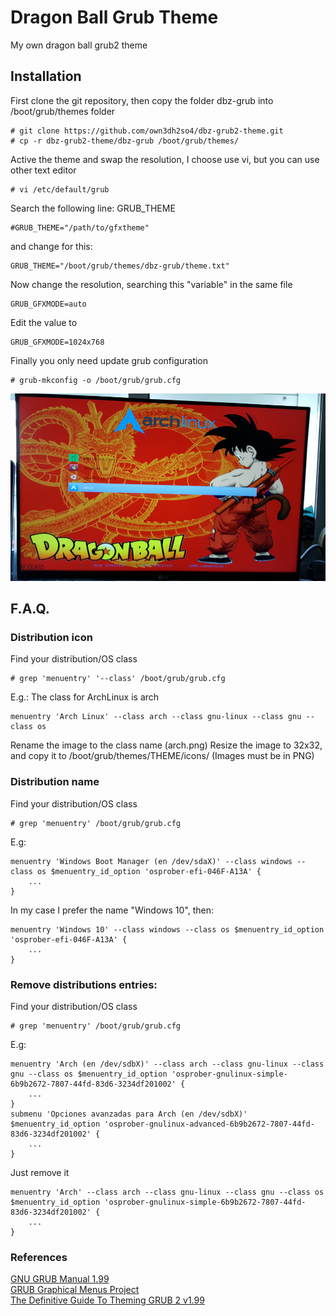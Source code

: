 # Dragon Ball Grub Theme
My own dragon ball grub2 theme

## Installation

First clone the git repository, then copy the folder dbz-grub into /boot/grub/themes folder

```
# git clone https://github.com/own3dh2so4/dbz-grub2-theme.git
# cp -r dbz-grub2-theme/dbz-grub /boot/grub/themes/
```

Active the theme and swap the resolution, I choose use vi, but you can use other text editor

```
# vi /etc/default/grub
```
Search the following line: GRUB_THEME
```
#GRUB_THEME="/path/to/gfxtheme"
```
and change for this:
```
GRUB_THEME="/boot/grub/themes/dbz-grub/theme.txt"
```
Now change the resolution, searching this "variable" in the same file
```
GRUB_GFXMODE=auto
```
Edit the value to
```
GRUB_GFXMODE=1024x768
```

Finally you only need update grub configuration
```
# grub-mkconfig -o /boot/grub/grub.cfg
```

<a href="https://github.com/own3dh2so4/dbz-grub2-theme/blob/master/images/dbz-grub.jpg"><img height=300 src="https://github.com/own3dh2so4/dbz-grub2-theme/blob/master/images/dbz-grub.jpg?raw=true"></a>

## F.A.Q.

### Distribution icon
Find your distribution/OS class
```
# grep 'menuentry' '--class' /boot/grub/grub.cfg
```

E.g.: The class for ArchLinux is arch
```
menuentry 'Arch Linux' --class arch --class gnu-linux --class gnu --class os
```
Rename the image to the class name (arch.png)
Resize the image to 32x32, and copy it to /boot/grub/themes/THEME/icons/
(Images must be in PNG)

### Distribution name
Find your distribution/OS class
```
# grep 'menuentry' /boot/grub/grub.cfg
```

E.g:
```
menuentry 'Windows Boot Manager (en /dev/sdaX)' --class windows --class os $menuentry_id_option 'osprober-efi-046F-A13A' {
	...
}
```
In my case I prefer the name "Windows 10", then:
```
menuentry 'Windows 10' --class windows --class os $menuentry_id_option 'osprober-efi-046F-A13A' {
	...
}
```

### Remove distributions entries:
Find your distribution/OS class
```
# grep 'menuentry' /boot/grub/grub.cfg
```
E.g:
```
menuentry 'Arch (en /dev/sdbX)' --class arch --class gnu-linux --class gnu --class os $menuentry_id_option 'osprober-gnulinux-simple-6b9b2672-7807-44fd-83d6-3234df201002' {
	...
}
submenu 'Opciones avanzadas para Arch (en /dev/sdbX)' $menuentry_id_option 'osprober-gnulinux-advanced-6b9b2672-7807-44fd-83d6-3234df201002' {
	...
}
```

Just remove it
```
menuentry 'Arch' --class arch --class gnu-linux --class gnu --class os $menuentry_id_option 'osprober-gnulinux-simple-6b9b2672-7807-44fd-83d6-3234df201002' {
	...
}
```

### References
[GNU GRUB Manual 1.99](http://www.gnu.org/software/grub/manual/grub.html#Theme-file-format)  
[GRUB Graphical Menus Project](http://grub.gibibit.com/Theme_format)  
[The Definitive Guide To Theming GRUB 2 v1.99](https://docs.google.com/open?id=0B82343FTJphIbElHUGVac1hBZnc) 